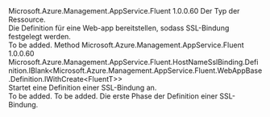 <Type Name="IWithHostNameSslBinding&lt;FluentT&gt;" FullName="Microsoft.Azure.Management.AppService.Fluent.WebAppBase.Definition.IWithHostNameSslBinding&lt;FluentT&gt;">
  <TypeSignature Language="C#" Value="public interface IWithHostNameSslBinding&lt;FluentT&gt;" />
  <TypeSignature Language="ILAsm" Value=".class public interface auto ansi abstract IWithHostNameSslBinding`1&lt;FluentT&gt;" />
  <TypeSignature Language="DocId" Value="T:Microsoft.Azure.Management.AppService.Fluent.WebAppBase.Definition.IWithHostNameSslBinding`1" />
  <TypeSignature Language="VB.NET" Value="Public Interface IWithHostNameSslBinding(Of FluentT)" />
  <TypeSignature Language="F#" Value="type IWithHostNameSslBinding&lt;'FluentT&gt; = interface" />
  <AssemblyInfo>
    <AssemblyName>Microsoft.Azure.Management.AppService.Fluent</AssemblyName>
    <AssemblyVersion>1.0.0.60</AssemblyVersion>
  </AssemblyInfo>
  <TypeParameters>
    <TypeParameter Name="FluentT" />
  </TypeParameters>
  <Interfaces />
  <Docs>
    <typeparam name="FluentT">Der Typ der Ressource.</typeparam>
    <summary>
            Die Definition für eine Web-app bereitstellen, sodass SSL-Bindung festgelegt werden.
            </summary>
    <remarks>To be added.</remarks>
  </Docs>
  <Members>
    <Member MemberName="DefineSslBinding">
      <MemberSignature Language="C#" Value="public Microsoft.Azure.Management.AppService.Fluent.HostNameSslBinding.Definition.IBlank&lt;Microsoft.Azure.Management.AppService.Fluent.WebAppBase.Definition.IWithCreate&lt;FluentT&gt;&gt; DefineSslBinding ();" />
      <MemberSignature Language="ILAsm" Value=".method public hidebysig newslot virtual instance class Microsoft.Azure.Management.AppService.Fluent.HostNameSslBinding.Definition.IBlank`1&lt;class Microsoft.Azure.Management.AppService.Fluent.WebAppBase.Definition.IWithCreate`1&lt;!FluentT&gt;&gt; DefineSslBinding() cil managed" />
      <MemberSignature Language="DocId" Value="M:Microsoft.Azure.Management.AppService.Fluent.WebAppBase.Definition.IWithHostNameSslBinding`1.DefineSslBinding" />
      <MemberSignature Language="VB.NET" Value="Public Function DefineSslBinding () As IBlank(Of IWithCreate(Of FluentT))" />
      <MemberSignature Language="F#" Value="abstract member DefineSslBinding : unit -&gt; Microsoft.Azure.Management.AppService.Fluent.HostNameSslBinding.Definition.IBlank&lt;Microsoft.Azure.Management.AppService.Fluent.WebAppBase.Definition.IWithCreate&lt;'FluentT&gt;&gt;" Usage="iWithHostNameSslBinding.DefineSslBinding " />
      <MemberType>Method</MemberType>
      <AssemblyInfo>
        <AssemblyName>Microsoft.Azure.Management.AppService.Fluent</AssemblyName>
        <AssemblyVersion>1.0.0.60</AssemblyVersion>
      </AssemblyInfo>
      <ReturnValue>
        <ReturnType>Microsoft.Azure.Management.AppService.Fluent.HostNameSslBinding.Definition.IBlank&lt;Microsoft.Azure.Management.AppService.Fluent.WebAppBase.Definition.IWithCreate&lt;FluentT&gt;&gt;</ReturnType>
      </ReturnValue>
      <Parameters />
      <Docs>
        <summary>
            Startet eine Definition einer SSL-Bindung an.
            </summary>
        <returns>To be added.</returns>
        <remarks>To be added.</remarks>
        <return>Die erste Phase der Definition einer SSL-Bindung.</return>
      </Docs>
    </Member>
  </Members>
</Type>